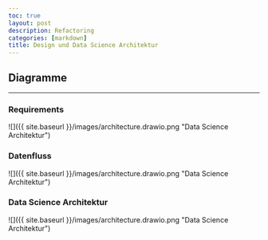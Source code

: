 ```yaml
---
toc: true
layout: post
description: Refactoring
categories: [markdown]
title: Design und Data Science Architektur
---
```

## Diagramme
---

### Requirements 

![]({{ site.baseurl }}/images/architecture.drawio.png "Data Science Architektur")

### Datenfluss

![]({{ site.baseurl }}/images/architecture.drawio.png "Data Science Architektur")

### Data Science Architektur

![]({{ site.baseurl }}/images/architecture.drawio.png "Data Science Architektur")

